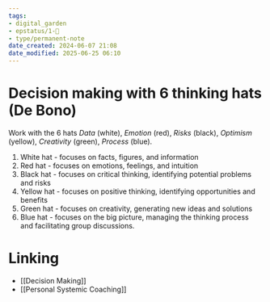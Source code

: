 ```yaml
---
tags: 
- digital_garden
- epstatus/1-🌱
- type/permanent-note
date_created: 2024-06-07 21:08
date_modified: 2025-06-25 06:10
---
```

# Decision making with 6 thinking hats (De Bono)

Work with the 6 hats *Data* (white), *Emotion* (red), *Risks* (black), *Optimism* (yellow), *Creativity* (green), *Process* (blue).

1.  White hat - focuses on facts, figures, and information
2.  Red hat - focuses on emotions, feelings, and intuition
3.  Black hat - focuses on critical thinking, identifying potential problems and risks
4.  Yellow hat - focuses on positive thinking, identifying opportunities and benefits
5.  Green hat - focuses on creativity, generating new ideas and solutions
6.  Blue hat - focuses on the big picture, managing the thinking process and facilitating group discussions.

# Linking

+ [[Decision Making]]
+ [[Personal Systemic Coaching]]


